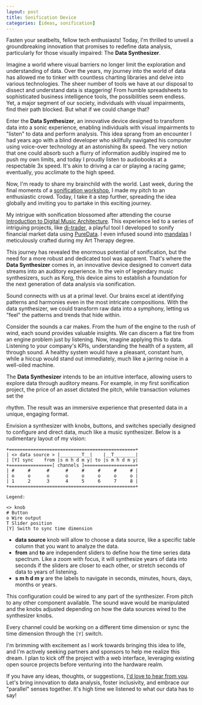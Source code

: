 ```yaml
---
layout: post
title: Sonification Device
categories: [ideas, sonification]
---
```


Fasten your seatbelts, fellow tech enthusiasts! Today, I'm thrilled to unveil a groundbreaking innovation that promises to redefine data analysis, particularly for those visually impaired: The **Data Synthesizer**. 

Imagine a world where visual barriers no longer limit the exploration and understanding of data. Over the years, my journey into the world of data has allowed me to tinker with countless charting libraries and delve into various technologies. The sheer number of tools we have at our disposal to dissect and understand data is staggering! From humble spreadsheets to sophisticated business intelligence tools, the possibilities seem endless. Yet, a major segment of our society, individuals with visual impairments, find their path blocked. But what if we could change that?

Enter the **Data Synthesizer**, an innovative device designed to transform data into a sonic experience, enabling individuals with visual impairments to "listen" to data and perform analysis. This idea sprang from an encounter I had years ago with a blind developer who skillfully navigated his computer using voice-over technology at an astonishing 8x speed. The very notion that one could absorb such a flurry of information audibly inspired me to push my own limits, and today I proudly listen to audiobooks at a respectable 3x speed. It's akin to driving a car or playing a racing game; eventually, you acclimate to the high speed. 

Now, I'm ready to share my brainchild with the world. Last week, during the final moments of a [sonification workshop](https://jonthebeach.com/workshops/Introductory-Workshop-for-Sonification-Process.-Creating-noise-with-Time-Series-data), I made my pitch to an enthusiastic crowd. Today, I take it a step further, spreading the idea globally and inviting you to partake in this exciting journey. 

My intrigue with sonification blossomed after attending the course [Introduction to Digital Music Architecture](https://coursera.org/). This experience led to a series of intriguing projects, like [dj-trader](https://github.com/jonatas/dj-trader), a playful tool I developed to sonify financial market data using [PureData](https://puredata.info). I even infused sound into [mandalas](https://github.com/jonatas/mandalas) I meticulously crafted during my Art Therapy degree. 

This journey has revealed the enormous potential of sonification, but the need for a more robust and dedicated tool was apparent. That's where the **Data Synthesizer** comes in, an innovative device designed to convert data streams into an auditory experience. In the vein of legendary music synthesizers, such as Korg, this device aims to establish a foundation for the next generation of data analysis via sonification.

Sound connects with us at a primal level. Our brains excel at identifying patterns and harmonies even in the most intricate compositions. With the data synthesizer, we could transform raw data into a symphony, letting us "feel" the patterns and trends that hide within. 

Consider the sounds a car makes. From the hum of the engine to the rush of wind, each sound provides valuable insights. We can discern a flat tire from an engine problem just by listening. Now, imagine applying this to data. Listening to your company's KPIs, understanding the health of a system, all through sound. A healthy system would have a pleasant, constant hum, while a hiccup would stand out immediately, much like a jarring noise in a well-oiled machine. 

The **Data Synthesizer** intends to be an intuitive interface, allowing users to explore data through auditory means. For example, in my first sonification project, the price of an asset dictated the pitch, while transaction volumes set the

 rhythm. The result was an immersive experience that presented data in a unique, engaging format.

Envision a synthesizer with knobs, buttons, and switches specially designed to configure and direct data, much like a music synthesizer. Below is a rudimentary layout of my vision:

```
+===============================================+
| <> data source > |________T__|    |__T________|
| [Y] sync    from |s m h d m y| to |s m h d m y|
+================[ channels ]===================+
| #     #      #      #     #     #     #     # |
| o     o      o      o     o     o     o     o |
| 1     2      3      4     5     6     7     8 |
+===============================================+

Legend:

<> knob
# Button
o Wire output
T Slider position
[Y] Swith to sync time dimension
```

* **data source** knob will allow to choose a data source, like a specific table column that you want to analyze the data.
* **from** and **to** are independent sliders to define how the time series data spectrum. Like a zoom with focus, it will synthesize years of data into seconds if the sliders are closer to each other, or stretch seconds of data to years of listening.
* **s m h d m y** are the labels to navigate in seconds, minutes, hours, days, months or years.

This configuration could be wired to any part of the synthesizer. From pitch to any other component available. The sound wave would be manipulated and the knobs adjusted depending on how the data sources wired to the synthesizer knobs.

Every channel could be working on a different time dimension or sync the time dimension through the `[Y]` switch.

I'm brimming with excitement as I work towards bringing this idea to life, and I'm actively seeking partners and sponsors to help me realize this dream. I plan to kick off the project with a web interface, leveraging existing open source projects before venturing into the hardware realm. 

If you have any ideas, thoughts, or suggestions, [I'd love to hear from you](https://www.linkedin.com/in/jonatasdp/). Let's bring innovation to data analysis, foster inclusivity, and embrace our "parallel" senses together. It's high time we listened to what our data has to say!

